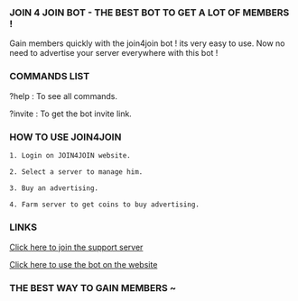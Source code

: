 ### JOIN 4 JOIN BOT - THE BEST BOT TO GET A LOT OF MEMBERS !

Gain members quickly with the join4join bot ! its very easy to use. Now no need to advertise your server everywhere with this bot !


### __**COMMANDS LIST**__


?help : To see all commands.

?invite : To get the bot invite link.


### __**HOW TO USE JOIN4JOIN**__

```css
1. Login on JOIN4JOIN website.

2. Select a server to manage him.

3. Buy an advertising.

4. Farm server to get coins to buy advertising.
```

### LINKS
[Click here to join the support server](https://discord.gg/YYUKckT5tS) 

[Click here to use the bot on the website](https://join4join.xyz)

### THE BEST WAY TO GAIN MEMBERS ~ 
	
